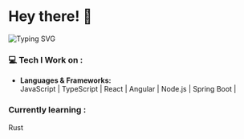 # Hey there! 👋  
![Typing SVG](https://readme-typing-svg.herokuapp.com?font=Fira+Code&size=28&pause=1000&color=00ADB5&center=true&vCenter=true&width=435&lines=Hey+there!+I'm+Ashish.)

 ### 💻 Tech I Work on :
- **Languages & Frameworks:**  
  JavaScript | TypeScript | React | Angular | Node.js | Spring Boot |

 ###  Currently learning  :
 Rust
